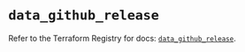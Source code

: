# `data_github_release`

Refer to the Terraform Registry for docs: [`data_github_release`](https://registry.terraform.io/providers/integrations/github/5.44.0/docs/data-sources/release).
